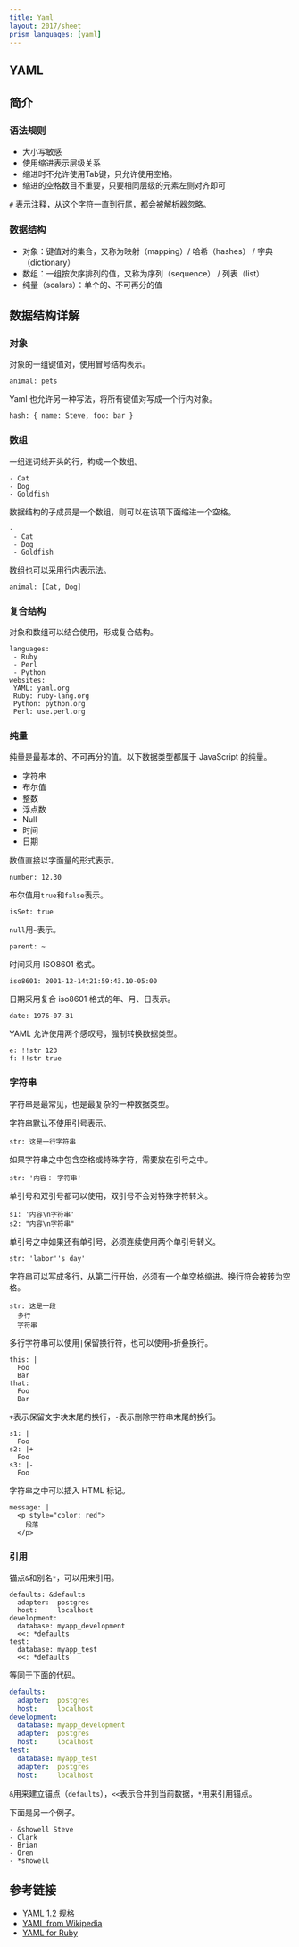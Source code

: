 ```yaml
---
title: Yaml
layout: 2017/sheet
prism_languages: [yaml]
---
```


## YAML

## 简介

### 语法规则

- 大小写敏感
- 使用缩进表示层级关系
- 缩进时不允许使用Tab键，只允许使用空格。
- 缩进的空格数目不重要，只要相同层级的元素左侧对齐即可

`#` 表示注释，从这个字符一直到行尾，都会被解析器忽略。

### 数据结构

- 对象：键值对的集合，又称为映射（mapping）/ 哈希（hashes） / 字典（dictionary）
- 数组：一组按次序排列的值，又称为序列（sequence） / 列表（list）
- 纯量（scalars）：单个的、不可再分的值

## 数据结构详解

### 对象

对象的一组键值对，使用冒号结构表示。

```
animal: pets
```

Yaml 也允许另一种写法，将所有键值对写成一个行内对象。

```
hash: { name: Steve, foo: bar } 
```

### 数组

一组连词线开头的行，构成一个数组。

```
- Cat
- Dog
- Goldfish
```

数据结构的子成员是一个数组，则可以在该项下面缩进一个空格。

```
-
 - Cat
 - Dog
 - Goldfish
```

数组也可以采用行内表示法。

```
animal: [Cat, Dog]
```

### 复合结构

对象和数组可以结合使用，形成复合结构。

```
languages:
 - Ruby
 - Perl
 - Python 
websites:
 YAML: yaml.org 
 Ruby: ruby-lang.org 
 Python: python.org 
 Perl: use.perl.org 
```

### 纯量

纯量是最基本的、不可再分的值。以下数据类型都属于 JavaScript 的纯量。

- 字符串
- 布尔值
- 整数
- 浮点数
- Null
- 时间
- 日期

数值直接以字面量的形式表示。

```
number: 12.30
```

布尔值用`true`和`false`表示。

```
isSet: true
```

`null`用`~`表示。

```
parent: ~ 
```

时间采用 ISO8601 格式。

```
iso8601: 2001-12-14t21:59:43.10-05:00 
```

日期采用复合 iso8601 格式的年、月、日表示。

```
date: 1976-07-31
```

YAML 允许使用两个感叹号，强制转换数据类型。

```
e: !!str 123
f: !!str true
```

### 字符串

字符串是最常见，也是最复杂的一种数据类型。

字符串默认不使用引号表示。

```
str: 这是一行字符串
```

如果字符串之中包含空格或特殊字符，需要放在引号之中。

```
str: '内容： 字符串'
```

单引号和双引号都可以使用，双引号不会对特殊字符转义。

```
s1: '内容\n字符串'
s2: "内容\n字符串"
```

单引号之中如果还有单引号，必须连续使用两个单引号转义。

```
str: 'labor''s day' 
```

字符串可以写成多行，从第二行开始，必须有一个单空格缩进。换行符会被转为空格。

```
str: 这是一段
  多行
  字符串
```

多行字符串可以使用`|`保留换行符，也可以使用`>`折叠换行。

```
this: |
  Foo
  Bar
that: 
  Foo
  Bar
```

`+`表示保留文字块末尾的换行，`-`表示删除字符串末尾的换行。

```
s1: |
  Foo
s2: |+
  Foo
s3: |-
  Foo
```

字符串之中可以插入 HTML 标记。

```
message: |
  <p style="color: red">
    段落
  </p>
```

### 引用

锚点`&`和别名`*`，可以用来引用。

```
defaults: &defaults
  adapter:  postgres
  host:     localhost
development:
  database: myapp_development
  <<: *defaults
test:
  database: myapp_test
  <<: *defaults
```

等同于下面的代码。

```yaml
defaults:
  adapter:  postgres
  host:     localhost
development:
  database: myapp_development
  adapter:  postgres
  host:     localhost
test:
  database: myapp_test
  adapter:  postgres
  host:     localhost
```

`&`用来建立锚点（`defaults`），`<<`表示合并到当前数据，`*`用来引用锚点。

下面是另一个例子。

```
- &showell Steve 
- Clark 
- Brian 
- Oren 
- *showell 
```

## 参考链接

- [YAML 1.2 规格](http://www.yaml.org/spec/1.2/spec.html)
- [YAML from Wikipedia](https://en.wikipedia.org/wiki/YAML)
- [YAML for Ruby](http://yaml.org/YAML_for_ruby.html)
